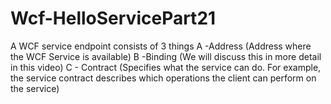 # Wcf-HelloServicePart21
A WCF service endpoint consists of 3 things A -Address (Address where the WCF Service is available) B -Binding (We will discuss this in more detail in this video) C - Contract (Specifies what the service can do. For example, the service contract describes which operations the client can perform on the service)
